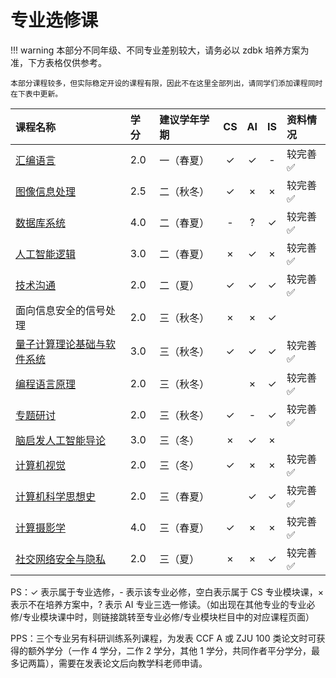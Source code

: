 # 专业选修课

!!! warning
    本部分不同年级、不同专业差别较大，请务必以 zdbk 培养方案为准，下方表格仅供参考。

    本部分课程较多，但实际稳定开设的课程有限，因此不在这里全部列出，请同学们添加课程同时在下表中更新。

<style>
.md-typeset table:not([class]) th {
    min-width: 1em;
}
</style>

<div style="text-align: center" markdown="1">

|课程名称|学分|建议学年学期|CS|AI|IS|资料情况|
|:--|:--|:--|:--:|:--:|:--:|:--|
|[汇编语言](../major_mandatory/assemble/)|2.0|一（春夏）|✓|✓|-|较完善✅|
|[图像信息处理](digital_image_processing/)|2.5|二（秋冬）|✓|×|×|较完善✅|
|[数据库系统](../major_mandatory/database/)|4.0|二（春夏）|-|?|✓|较完善✅|
|[人工智能逻辑](ai_logic/)|3.0|二（春夏）|×|✓|×|较完善✅|
|[技术沟通](technology_communication/)|2.0|二（夏）|✓|✓|✓|较完善✅|
|面向信息安全的信号处理|2.0|三（秋冬）|×|×|✓||
|[量子计算理论基础与软件系统](quantum_computing/)|3.0|三（秋冬）|✓|✓|✓|较完善✅|
|[编程语言原理](../major_module/principle_of_programming_languages)|2.0|三（秋冬）||×|✓|较完善✅|
|[专题研讨](special_discussion/)|2.0|三（秋冬）|✓|-|✓|较完善✅|
|[脑启发人工智能导论](brain_inspired_ai/)|3.0|三（冬）|×|✓|×||
|[计算机视觉](computer_vision/)|2.0|三（冬）|✓|×|×|较完善✅|
|[计算机科学思想史](../major_module/history_of_cs_ideas/)|2.0|三（春夏）||✓|✓|较完善✅|
|[计算摄影学](computational_photography/)|4.0|三（春夏）|✓|×|×|较完善✅|
|[社交网络安全与隐私](social_network_security/)|2.0|三（夏）|×|×|✓|较完善✅|

</div>

PS：✓ 表示属于专业选修，- 表示该专业必修，空白表示属于 CS 专业模块课，× 表示不在培养方案中，? 表示 AI 专业三选一修读。（如出现在其他专业的专业必修/专业模块课中时，则链接跳转至专业必修/专业模块栏目中的对应课程页面）

PPS：三个专业另有科研训练系列课程，为发表 CCF A 或 ZJU 100 类论文时可获得的额外学分（一作 4 学分，二作 2 学分，其他 1 学分，共同作者平分学分，最多记两篇），需要在发表论文后向教学科老师申请。
